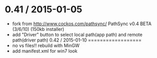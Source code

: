 0.41 / 2015-01-05
==================
  * fork from http://www.cockos.com/pathsync/  PathSync v0.4 BETA (3/6/10) (150kb installer)
  * add "Driver" button to select local path(app path) and remote path(driver path)
0.42 / 2015-01-10
==================
  * no vs files!! rebuild with MinGW 
  * add manifest.xml for win7 look
